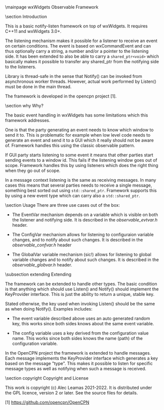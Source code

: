 \mainpage wxWidgets Observable Framework

\section Introduction

This is a basic notify-listen framework on top of wxWidgets.  It requires
C++11 and wxWidgets 3.0+.

The listening mechanism makes it possible for a listener to receive an event
on certain conditions.  The event is based on wxCommandEvent and can thus
optionally carry a string, a number and/or a pointer to the listening side.
It has been extended to also be able to carry a `shared_ptr<void>` which
basically makes it possible to transfer any shared_ptr from the notifying
side to the listeners.

Library is thread-safe in the sense that Notify() can be invoked from
asynchronous worker threads. However, actual work performed by Listen()
must be done in the main thread.

The framework is developed in the opencpn project [1].

\section why  Why?

The basic event handling in wxWidgets has some limitations which this
framework addresses.

One is that the party generating an event needs to know which window to send
it to. This is problematic for example when low level code needs to generate
an event and send it to a GUI which it really should not be aware of.
Framework handles this using the classic observable pattern.

If GUI party starts listening to some event it means that other parties start
sending events to a window id. This fails if the listening window goes out
of scope. Framework handles this by using listeners which does the right thing
when they go out of scope.

In a message context listening is the same as receiving messages. In many
cases this means that several parties needs to receive a single message,
something best sorted out using `std::shared_ptr`. Framework supports this
by using a new event type which can carry also a `std::shared_ptr`.

\section Usage
There are three use cases out of the box:

- The EventVar mechanism depends on a variable which is visible on both
  the listener and notifying side. It is described in the
  _observable_evtvar.h_ header.

- The ConfigVar mechanism allows for listening to configuraion
  variable changes, and to notify about such changes. It is described
  in the _observable_confvar.h_ header

- The GlobalVar variable mechanism (sic!) allows for listening to global
  variable changes and to notify about such changes. It is described in
  the _observable_globvar.h_ header.


\subsection extending Extending

The framework can be extended to handle other types. The basic
condition is that anything which should use Listen() and Notify()
should implement the KeyProvider interface. This is just the ability
to return a unique, stable key.

Stated otherwise, the key used when invoking Listen() should be the
same as when doing Notify(). Examples includes:

* The event variable described above uses an auto generated random key,
  this works since both sides knows about the same event variable.

* The config variable uses a key derived from the configuration value name.
  This works since both sides knows the name (path) of the configuration
  variable.

In the OpenCPN project the framework is extended to handle messages. Each
message implements the KeyProvider interface which generates a key based on
the message "type". This makes it possible to listen for specific message
types as well as notifying when such a message is received.

\section copyright Copyright and License

This work is copyright (c) Alec Leamas 2021-2022. It is distributed under
the GPL licence, version 2 or later. See the source files for details.


[1] https://github.com/opencpn/OpenCPN
